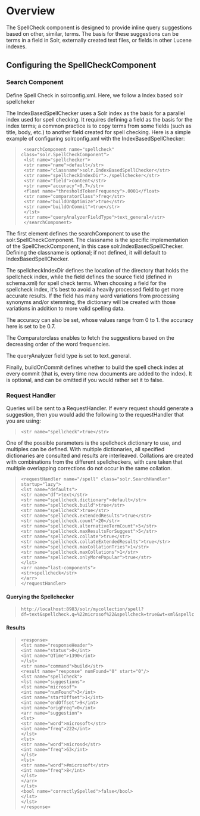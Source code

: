 # **Overview**
The SpellCheck component is designed to provide inline query suggestions based on other, similar, terms. The basis for these suggestions can be terms in a field in Solr, externally created text files, or fields in other Lucene indexes.

## **Configuring the SpellCheckComponent**
### **Search Component**
Define Spell Check in solrconfig.xml.
Here, we follow a Index based solr spellcheker


The IndexBasedSpellChecker uses a Solr index as the basis for a parallel index used for spell checking. It requires defining a field as the basis for the index terms; a common practice is to copy terms from some fields (such as title, body, etc.) to another field created for spell checking. Here is a simple example of configuring solrconfig.xml with the IndexBasedSpellChecker:

>      <searchComponent name="spellcheck" class="solr.SpellCheckComponent">  
>      <lst name="spellchecker">
>      <str name="name">default</str>    
>      <str name="classname">solr.IndexBasedSpellChecker</str>    
>      <str name="spellcheckIndexDir">./spellchecker</str>    
>      <str name="field">content</str>
>      <str name="accuracy">0.7</str> 
>      <float name="thresholdTokenFrequency">.0001</float>
>      <str name="comparatorClass">freq</str>
>      <str name="buildOnOptimize">true</str>     
>      <str name="buildOnCommit">true</str>
>      </lst>
>      <str name="queryAnalyzerFieldType">text_general</str>
>      </searchComponent>

The first element defines the searchComponent to use the solr.SpellCheckComponent. The classname is the specific implementation of the SpellCheckComponent, in this case solr.IndexBasedSpellChecker. Defining the classname is optional; if not defined, it will default to IndexBasedSpellChecker.

The spellcheckIndexDir defines the location of the directory that holds the spellcheck index, while the field defines the source field (defined in schema.xml) for spell check terms. When choosing a field for the spellcheck index, it's best to avoid a heavily processed field to get more accurate results. If the field has many word variations from processing synonyms and/or stemming, the dictionary will be created with those variations in addition to more valid spelling data.

The accuracy can also be set, whose values range from 0 to 1. the accuracy here is set to be 0.7.

The Comparatorclass enables to fetch the suggestions based on the decreasing order of the word frequencies.

The queryAnalyzer field type is set to text_general.

Finally, buildOnCommit defines whether to build the spell check index at every commit (that is, every time new documents are added to the index). It is optional, and can be omitted if you would rather set it to false.

### **Request Handler**
Queries will be sent to a RequestHandler. If every request should generate a suggestion, then you would add the following to the requestHandler that you are using:

>     <str name="spellcheck">true</str>

One of the possible parameters is the spellcheck.dictionary to use, and multiples can be defined. With multiple dictionaries, all specified dictionaries are consulted and results are interleaved. Collations are created with combinations from the different spellcheckers, with care taken that multiple overlapping corrections do not occur in the same collation.

>     <requestHandler name="/spell" class="solr.SearchHandler" startup="lazy">
>     <lst name="defaults">
>     <str name="df">text</str>
>     <str name="spellcheck.dictionary">default</str>
>     <str name="spellcheck.build">true</str> 
>     <str name="spellcheck">true</str>
>     <str name="spellcheck.extendedResults">true</str>       
>     <str name="spellcheck.count">20</str>
>     <str name="spellcheck.alternativeTermCount">5</str>
>     <str name="spellcheck.maxResultsForSuggest">5</str>       
>     <str name="spellcheck.collate">true</str>
>     <str name="spellcheck.collateExtendedResults">true</str>  
>     <str name="spellcheck.maxCollationTries">1</str>
>     <str name="spellcheck.maxCollations">1</str>
>     <str name="spellcheck.onlyMorePopular">true</str>            
>     </lst>
>     <arr name="last-components">
>     <str>spellcheck</str>
>     </arr>
>     </requestHandler>

#### **Querying the Spellchecker**
>     http://localhost:8983/solr/mycollection/spell?df=text&spellcheck.q=%22microsof%22&spellcheck=true&wt=xml&spellcheck.collateParam.q.op=AND

#### **Results**
>     <response>
>     <lst name="responseHeader">
>     <int name="status">0</int>
>     <int name="QTime">1390</int>
>     </lst>
>     <str name="command">build</str>
>     <result name="response" numFound="0" start="0"/>
>     <lst name="spellcheck">
>     <lst name="suggestions">
>     <lst name="microsof">
>     <int name="numFound">3</int>
>     <int name="startOffset">1</int>
>     <int name="endOffset">9</int>
>     <int name="origFreq">0</int>
>     <arr name="suggestion">
>     <lst>
>     <str name="word">microsoft</str>
>     <int name="freq">222</int>
>     </lst>
>     <lst>
>     <str name="word">microsd</str>
>     <int name="freq">63</int>
>     </lst>
>     <lst>
>     <str name="word">#microsoft</str>
>     <int name="freq">8</int>
>     </lst>
>     </arr>
>     </lst>
>     <bool name="correctlySpelled">false</bool>
>     </lst>
>     </lst>
>     </response>

